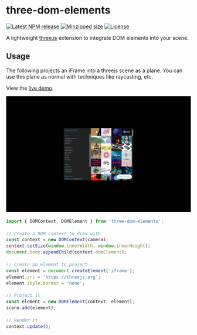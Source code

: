 # three-dom-elements

[![Latest NPM release](https://img.shields.io/npm/v/three-dom-elements.svg)](https://www.npmjs.com/package/three-dom-elements)
[![Minzipped size](https://badgen.net/bundlephobia/minzip/three-dom-elements)](https://bundlephobia.com/result?p=three-dom-elements)
[![License](https://img.shields.io/badge/license-MIT-007ec6.svg)](https://github.com/CodyJasonBennett/three-dom-elements/blob/master/LICENSE)

A lightweight [three.js](https://github.com/mrdoob/three.js) extension to integrate DOM elements into your scene.

## Usage

The following projects an iFrame into a threejs scene as a plane. You can use this plane as normal with techniques like raycasting, etc.

View the [live demo](https://codesandbox.io/s/three-dom-elements-cg2uc).

[![Demo preview](/examples/preview.jpg)](https://codesandbox.io/s/three-dom-elements-cg2uc)

```js
import { DOMContext, DOMElement } from 'three-dom-elements';

// Create a DOM context to draw with
const context = new DOMContext(camera);
context.setSize(window.innerWidth, window.innerHeight);
document.body.appendChild(context.domElement);

// Create an element to project
const element = document.createElement('iframe');
element.src = 'https://threejs.org';
element.style.border = 'none';

// Project it
const element = new DOMElement(context, element);
scene.add(element);

// Render it
context.update();
```
